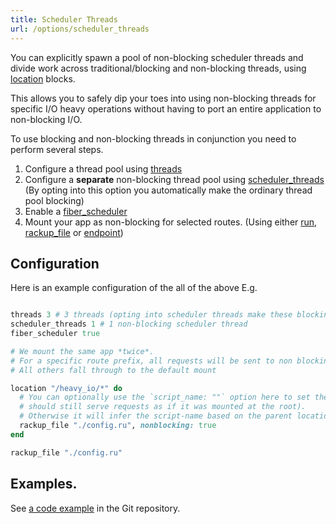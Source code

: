 ```yaml
---
title: Scheduler Threads
url: /options/scheduler_threads
---
```


You can explicitly spawn a pool of non-blocking scheduler threads and divide work across traditional/blocking and non-blocking threads, using [location](/middleware/location) blocks.

This allows you to safely dip your toes into using non-blocking threads for specific I/O heavy operations without having to port an entire application to non-blocking I/O.

To use blocking and non-blocking threads in conjunction you need to perform several steps.
1. Configure a thread pool using [threads](/middleware/threads)
2. Configure a **separate** non-blocking thread pool using [scheduler_threads](/middleware/scheduler_threads) (By opting into this option you automatically make the ordinary thread pool blocking)
3. Enable a [fiber_scheduler](/options/fiber_scheduler)
4. Mount your app as non-blocking for selected routes. (Using either [run](/middleware/run), [rackup_file](/middleware/rackup_file) or [endpoint](/middleware/endpoint))

## Configuration
Here is an example configuration of the all of the above E.g.

```ruby {filename=Itsi.rb}

threads 3 # 3 threads (opting into scheduler threads make these blocking)
scheduler_threads 1 # 1 non-blocking scheduler thread
fiber_scheduler true

# We mount the same app *twice*.
# For a specific route prefix, all requests will be sent to non blocking threads.
# All others fall through to the default mount

location "/heavy_io/*" do
  # You can optionally use the `script_name: ""` option here to set the base path for the mounted app (useful if a nested app
  # should still serve requests as if it was mounted at the root).
  # Otherwise it will infer the script-name based on the parent location block.
  rackup_file "./config.ru", nonblocking: true
end

rackup_file "./config.ru"

```
## Examples.

See [a code example](https://github.com/wouterken/itsi/tree/main/examples/hybrid_scheduler_mode) in the Git repository.
